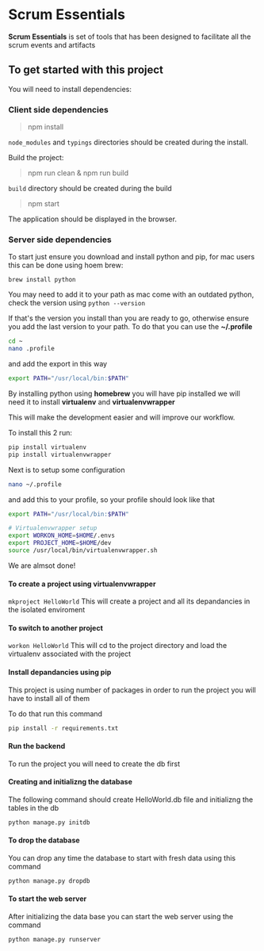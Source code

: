 # Scrum Essentials

**Scrum Essentials** is set of tools that has been designed to facilitate all the scrum events and artifacts

## To get started with this project

You will need to install dependencies:

### Client side dependencies

> npm install

`node_modules` and `typings` directories should be created during the install.

Build the project:

> npm run clean & npm run build

`build` directory should be created during the build

> npm start

The application should be displayed in the browser.

### Server side dependencies

To start just ensure you download and install python and pip, for mac users this can be done using hoem brew:

`brew install python`

You may need to add it to your path as mac come with an outdated python, check the version using
`python --version`

If that's the version you install than you are ready to go, otherwise ensure you add the last version to your path.
To do that you can use the **~/.profile**

```sh
cd ~
nano .profile
```

and add the export in this way

```sh
export PATH="/usr/local/bin:$PATH"
```

By installing python using **homebrew** you will have pip installed 
we will need it to install **virtualenv** and **virtualenvwrapper**

This will make the development easier and will improve our workflow.

To install this 2 run:

```sh
pip install virtualenv
pip install virtualenvwrapper
```

Next is to setup some configuration

```sh
nano ~/.profile
```

and add this to your profile, so your profile should look like that

```sh
export PATH="/usr/local/bin:$PATH"

# Virtualenvwrapper setup
export WORKON_HOME=$HOME/.envs
export PROJECT_HOME=$HOME/dev
source /usr/local/bin/virtualenvwrapper.sh
```

We are almsot done!

#### To create a project using virtualenvwrapper

`mkproject HelloWorld`
This will create a project and all its depandancies in the isolated enviroment

#### To switch to another project

`workon HelloWorld`
This will cd to the project directory and load the virtualenv associated with the project

#### Install depandancies using pip

This project is using number of packages in order to run the project you will have to install all of them

To do that run this command

```sh
pip install -r requirements.txt
```

#### Run the backend

To run the project you will need to create the db first

#### Creating and initializng the database

The following command should create HelloWorld.db file and initializng the tables in the db

```sh
python manage.py initdb
```

#### To drop the database

You can drop any time the database to start with fresh data using this command

```sh
python manage.py dropdb
```

#### To start the web server

After initializing the data base you can start the web server using the command

```sh
python manage.py runserver
```